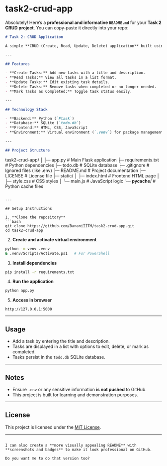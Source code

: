 # task2-crud-app
Absolutely! Here’s a **professional and informative `README.md`** for your **Task 2 CRUD project**. You can copy-paste it directly into your repo:

```markdown
# Task 2: CRUD Application

A simple **CRUD (Create, Read, Update, Delete) application** built using Python and SQLite, designed as part of Task 2 for the project. This application allows users to manage tasks with a lightweight web interface.

---

## Features

- **Create Tasks:** Add new tasks with a title and description.  
- **Read Tasks:** View all tasks in a list format.  
- **Update Tasks:** Edit existing task details.  
- **Delete Tasks:** Remove tasks when completed or no longer needed.  
- **Mark Tasks as Completed:** Toggle task status easily.  

---

## Technology Stack

- **Backend:** Python (`Flask`)  
- **Database:** SQLite (`todo.db`)  
- **Frontend:** HTML, CSS, JavaScript  
- **Environment:** Virtual environment (`.venv`) for package management  

---

## Project Structure

```

task2-crud-app/
│
├─ app.py                 # Main Flask application
├─ requirements.txt       # Python dependencies
├─ todo.db                # SQLite database
├─ .gitignore             # Ignored files (like .env)
├─ README.md              # Project documentation
├─ LICENSE                # License file
├─ static/
│   ├─ index.html         # Frontend HTML page
│   ├─ style.css          # CSS styles
│   └─ main.js            # JavaScript logic
└─ **pycache**/           # Python cache files

````

---

## Setup Instructions

1. **Clone the repository**
```bash
git clone https://github.com/BananiIITM/task2-crud-app.git
cd task2-crud-app
````

2. **Create and activate virtual environment**

```bash
python -m venv .venv
& .venv/Scripts/Activate.ps1   # For PowerShell
```

3. **Install dependencies**

```bash
pip install -r requirements.txt
```

4. **Run the application**

```bash
python app.py
```

5. **Access in browser**

```
http://127.0.0.1:5000
```

---

## Usage

* Add a task by entering the title and description.
* Tasks are displayed in a list with options to edit, delete, or mark as completed.
* Tasks persist in the `todo.db` SQLite database.

---

## Notes

* Ensure `.env` or any sensitive information **is not pushed** to GitHub.
* This project is built for learning and demonstration purposes.

---

## License

This project is licensed under the [MIT License](LICENSE).

---

```

I can also create a **more visually appealing README** with **screenshots and badges** to make it look professional on GitHub.  

Do you want me to do that version too?
```
